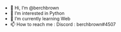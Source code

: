 - 👋 Hi, I’m @berchbrown
- 👀 I’m interested in Python
- 🌱 I’m currently learning Web
- 📫 How to reach me : Discord : berchbrown#4507

<!---
berchbrown/berchbrown is a ✨ special ✨ repository because its `README.md` (this file) appears on your GitHub profile.
You can click the Preview link to take a look at your changes.
--->
